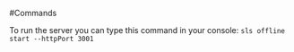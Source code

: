 #Commands

To run the server you can type this command in your console:
``sls offline start --httpPort 3001``
